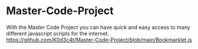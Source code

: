 # Master-Code-Project
With the Master Code Project you can have quick and easy access to many different javascript scripts for the internet.
https://github.com/K0d3c4t/Master-Code-Project/blob/main/Bookmarklet.js

